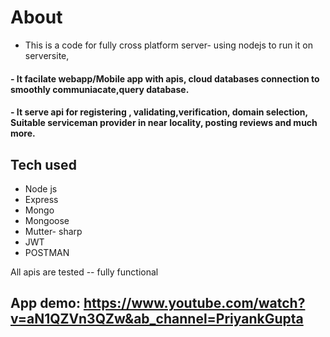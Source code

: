 # About
- This is a code for fully cross platform server- using nodejs to run it on serversite, 
#### - It facilate webapp/Mobile app with apis, cloud databases connection to smoothly communiacate,query database. 
#### - It serve api for registering , validating,verification, domain selection, Suitable serviceman provider in near locality, posting reviews and much more. 

## Tech used

- Node js
- Express
- Mongo
- Mongoose
- Mutter- sharp
- JWT
- POSTMAN 

 All apis are tested -- fully  functional
 
## App demo: https://www.youtube.com/watch?v=aN1QZVn3QZw&ab_channel=PriyankGupta

